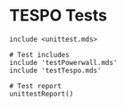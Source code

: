 # TESPO Tests

~~~ markdown-script
include <unittest.mds>

# Test includes
include 'testPowerwall.mds'
include 'testTespo.mds'

# Test report
unittestReport()
~~~
